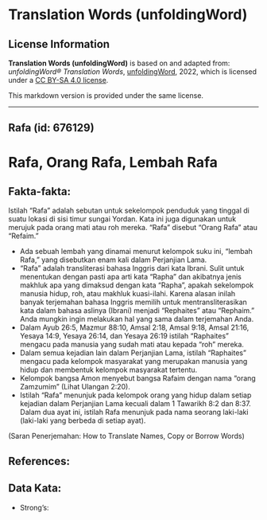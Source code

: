 # Translation Words (unfoldingWord)

## License Information

**Translation Words (unfoldingWord)** is based on and adapted from: _unfoldingWord® Translation Words_, [unfoldingWord](https://unfoldingword.org/utw), 2022, which is licensed under a [CC BY-SA 4.0 license](https://creativecommons.org/licenses/by-sa/4.0/legalcode.en).

This markdown version is provided under the same license.



--------------------------------

## Rafa (id: 676129)

Rafa, Orang Rafa, Lembah Rafa
=============================

Fakta\-fakta:
-------------

Istilah “Rafa” adalah sebutan untuk sekelompok penduduk yang tinggal di suatu lokasi di sisi timur sungai Yordan. Kata ini juga digunakan untuk merujuk pada orang mati atau roh mereka. “Rafa” disebut “Orang Rafa” atau “Refaim.”

* Ada sebuah lembah yang dinamai menurut kelompok suku ini, “lembah Rafa,” yang disebutkan enam kali dalam Perjanjian Lama.
* “Rafa” adalah transliterasi bahasa Inggris dari kata Ibrani. Sulit untuk menentukan dengan pasti apa arti kata “Rapha” dan akibatnya jenis makhluk apa yang dimaksud dengan kata “Rapha”, apakah sekelompok manusia hidup, roh, atau makhluk kuasi\-ilahi. Karena alasan inilah banyak terjemahan bahasa Inggris memilih untuk mentransliterasikan kata dalam bahasa aslinya (Ibrani) menjadi “Rephaites” atau “Rephaim.” Anda mungkin ingin melakukan hal yang sama dalam terjemahan Anda.
* Dalam Ayub 26:5, Mazmur 88:10, Amsal 2:18, Amsal 9:18, Amsal 21:16, Yesaya 14:9, Yesaya 26:14, dan Yesaya 26:19 istilah “Raphaites” mengacu pada manusia yang sudah mati atau kepada “roh” mereka.
* Dalam semua kejadian lain dalam Perjanjian Lama, istilah “Raphaites” mengacu pada kelompok masyarakat yang merupakan manusia yang hidup dan membentuk kelompok masyarakat tertentu.
* Kelompok bangsa Amon menyebut bangsa Rafaim dengan nama “orang Zamzumim” (Lihat Ulangan 2:20\).
* Istilah “Rafa” menunjuk pada kelompok orang yang hidup dalam setiap kejadian dalam Perjanjian Lama kecuali dalam 1 Tawarikh 8:2 dan 8:37\. Dalam dua ayat ini, istilah Rafa menunjuk pada nama seorang laki\-laki (laki\-laki yang berbeda di setiap ayat).

(Saran Penerjemahan: How to Translate Names, Copy or Borrow Words)

References:
-----------

Data Kata:
----------

* Strong’s:


